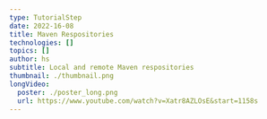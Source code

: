 ```yaml
---
type: TutorialStep
date: 2022-16-08
title: Maven Respositories
technologies: []
topics: []
author: hs
subtitle: Local and remote Maven respositories
thumbnail: ./thumbnail.png
longVideo:
  poster: ./poster_long.png
  url: https://www.youtube.com/watch?v=Xatr8AZLOsE&start=1158s
---
```


